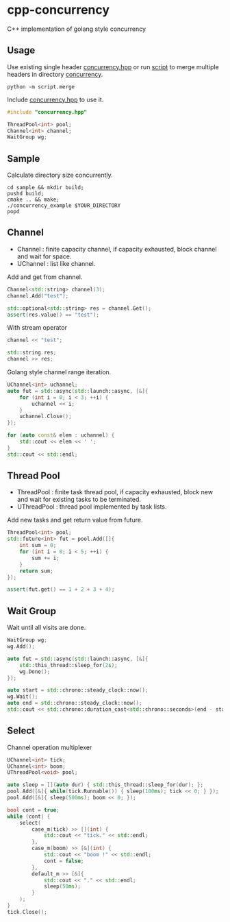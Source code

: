 # cpp-concurrency

C++ implementation of golang style concurrency

## Usage

Use existing single header [concurrency.hpp](./concurrency.hpp) or run [script](./script/merge.py) to merge multiple headers in directory [concurrency](./concurrency).
```
python -m script.merge
```

Include [concurrency.hpp](./concurrency.hpp) to use it.
```C++
#include "concurrency.hpp"

ThreadPool<int> pool;
Channel<int> channel;
WaitGroup wg;
```

## Sample

Calculate directory size concurrently.
```
cd sample && mkdir build;
pushd build;
cmake .. && make;
./concurrency_example $YOUR_DIRECTORY
popd
```

## Channel

- Channel<T> : finite capacity channel, if capacity exhausted, block channel and wait for space.
- UChannel<T> : list like channel.

Add and get from channel.
```C++
Channel<std::string> channel(3);
channel.Add("test");

std::optional<std::string> res = channel.Get();
assert(res.value() == "test");
```

With stream operator
```C++
channel << "test";

std::string res;
channel >> res;
```

Golang style channel range iteration.
```C++
UChannel<int> uchannel;
auto fut = std::async(std::launch::async, [&]{ 
    for (int i = 0; i < 3; ++i) {
        uchannel << i;
    }
    uchannel.Close();
});

for (auto const& elem : uchannel) {
    std::cout << elem << ' ';
}
std::cout << std::endl;
```

## Thread Pool

- ThreadPool<T> : finite task thread pool, if capacity exhausted, block new and wait for existing tasks to be terminated.
- UThreadPool<T> : thread pool implemented by task lists.

Add new tasks and get return value from future.
```C++
ThreadPool<int> pool;
std::future<int> fut = pool.Add([]{
    int sum = 0;
    for (int i = 0; i < 5; ++i) {
        sum += i;
    }
    return sum;
});

assert(fut.get() == 1 + 2 + 3 + 4);
```

## Wait Group

Wait until all visits are done.

```C++
WaitGroup wg;
wg.Add();

auto fut = std::async(std::launch::async, [&]{
    std::this_thread::sleep_for(2s);
    wg.Done();
});

auto start = std::chrono::steady_clock::now();
wg.Wait();
auto end = std::chrono::steady_clock::now();
std::cout << std::chrono::duration_cast<std::chrono::seconds>(end - start).count() << std::endl;
```

## Select

Channel operation multiplexer
```C++
UChannel<int> tick;
UChannel<int> boom;
UThreadPool<void> pool;

auto sleep = [](auto dur) { std::this_thread::sleep_for(dur); };
pool.Add([&]{ while(tick.Runnable()) { sleep(100ms); tick << 0; } });
pool.Add([&]{ sleep(500ms); boom << 0; });

bool cont = true;
while (cont) {
    select(
        case_m(tick) >> [](int) { 
            std::cout << "tick." << std::endl; 
        },
        case_m(boom) >> [&](int) { 
            std::cout << "boom !" << std::endl;
            cont = false; 
        },
        default_m >> [&]{
            std::cout << "." << std::endl;
            sleep(50ms);
        }
    );
}
tick.Close();
```
